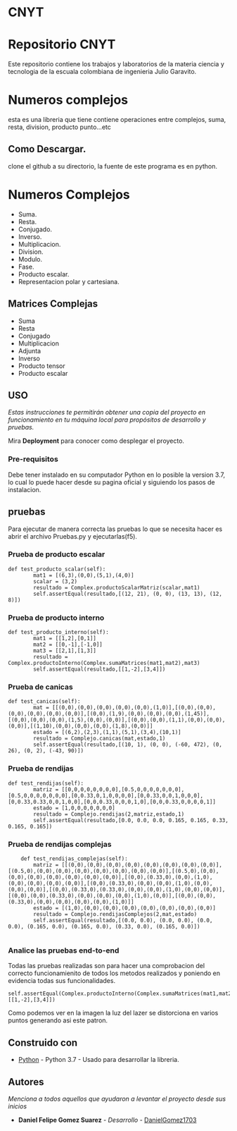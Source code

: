 # CNYT

# Repositorio CNYT

Este repositorio contiene los trabajos y laboratorios de la materia ciencia y  tecnologia  de la escuala colombiana de ingenieria Julio Garavito.


# Numeros complejos

esta es una libreria que tiene contiene operaciones entre complejos, suma, resta, division, producto punto...etc


## Como Descargar.
clone el github a su directorio, la fuente de este programa es en python.

# Numeros Complejos
* Suma.
* Resta.
* Conjugado.
* Inverso.
* Multiplicacion.
* Division.
* Modulo.
* Fase.
* Producto escalar.
* Representacion polar y cartesiana.
## Matrices Complejas
* Suma
* Resta
* Conjugado
* Multiplicacion
* Adjunta
* Inverso
* Producto tensor
* Producto escalar

## USO

_Estas instrucciones te permitirán obtener una copia del proyecto en funcionamiento en tu máquina local para propósitos de desarrollo y pruebas._

Mira **Deployment** para conocer como desplegar el proyecto.

### Pre-requisitos 

Debe tener instalado en su computador Python en lo posible la version 3.7, lo cual lo puede hacer desde su pagina oficial y siguiendo los pasos de instalacion.

## pruebas 
Para ejecutar de manera correcta las pruebas lo que se necesita hacer es abrir el archivo Pruebas.py y ejecutarlas(f5).

### Prueba de producto escalar
```
def test_producto_scalar(self):
        mat1 = [(6,3),(0,0),(5,1),(4,0)]
        scalar = (3,2)
        resultado = Complex.productoScalarMatriz(scalar,mat1)
        self.assertEqual(resultado,[(12, 21), (0, 0), (13, 13), (12, 8)])
```
### Prueba de producto interno
```
def test_producto_interno(self):
        mat1 = [[1,2],[0,1]]
        mat2 = [[0,-1],[-1,0]]
        mat3 = [[2,1],[1,3]]
        resultado = Complex.productoInterno(Complex.sumaMatrices(mat1,mat2),mat3)
        self.assertEqual(resultado,[[1,-2],[3,4]])
```
### Prueba de canicas
```
def test_canicas(self):
        mat = [[(0,0),(0,0),(0,0),(0,0),(0,0),(1,0)],[(0,0),(0,0),(0,0),(0,0),(0,0),(0,0)],[(0,0),(1,9),(0,0),(0,0),(0,0),(1,45)],[(0,0),(0,0),(0,0),(1,5),(0,0),(0,0)],[(0,0),(0,0),(1,1),(0,0),(0,0),(0,0)],[(1,10),(0,0),(0,0),(0,0),(1,8),(0,0)]]
        estado = [(6,2),(2,3),(1,1),(5,1),(3,4),(10,1)]
        resultado = Complejo.canicas(mat,estado,1)
        self.assertEqual(resultado,[(10, 1), (0, 0), (-60, 472), (0, 26), (0, 2), (-43, 90)])

```
### Prueba de rendijas
```
def test_rendijas(self):
        matriz = [[0,0,0,0,0,0,0,0],[0.5,0,0,0,0,0,0,0],[0.5,0,0,0,0,0,0,0],[0,0.33,0,1,0,0,0,0],[0,0.33,0,0,1,0,0,0],          [0,0.33,0.33,0,0,1,0,0],[0,0,0.33,0,0,0,1,0],[0,0,0.33,0,0,0,0,1]]
        estado = [1,0,0,0,0,0,0,0]
        resultado = Complejo.rendijas(2,matriz,estado,1)
        self.assertEqual(resultado,[0.0, 0.0, 0.0, 0.165, 0.165, 0.33, 0.165, 0.165])

```
### Prueba de rendijas complejas
```
    def test_rendijas_complejas(self):
        matriz = [[(0,0),(0,0),(0,0),(0,0),(0,0),(0,0),(0,0),(0,0)],[(0.5,0),(0,0),(0,0),(0,0),(0,0),(0,0),(0,0),(0,0)],[(0.5,0),(0,0),(0,0),(0,0),(0,0),(0,0),(0,0),(0,0)],[(0,0),(0.33,0),(0,0),(1,0),(0,0),(0,0),(0,0),(0,0)],[(0,0),(0.33,0),(0,0),(0,0),(1,0),(0,0),(0,0),(0,0)],[(0,0),(0.33,0),(0.33,0),(0,0),(0,0),(1,0),(0,0),(0,0)],[(0,0),(0,0),(0.33,0),(0,0),(0,0),(0,0),(1,0),(0,0)],[(0,0),(0,0),(0.33,0),(0,0),(0,0),(0,0),(0,0),(1,0)]]
        estado = [(1,0),(0,0),(0,0),(0,0),(0,0),(0,0),(0,0),(0,0)]
        resultado = Complejo.rendijasComplejos(2,mat,estado)
        self.assertEqual(resultado,[(0.0, 0.0), (0.0, 0.0), (0.0, 0.0), (0.165, 0.0), (0.165, 0.0), (0.33, 0.0), (0.165, 0.0)])
        

```

### Analice las pruebas end-to-end 

Todas las pruebas realizadas son para hacer una comprobacion del correcto funcionamienito de todos los metodos realizados y poniendo en evidencia todas sus funcionalidades.

```
self.assertEqual(Complex.productoInterno(Complex.sumaMatrices(mat1,mat2),mat3),[[1,-2],[3,4]])
```

Como podemos ver en la imagen la luz del lazer se distorciona en varios puntos generando asi este patron.

## Construido con 

* [Python](https://www.python.org/) - Python 3.7 - Usado para desarrollar la libreria.

## Autores 

_Menciona a todos aquellos que ayudaron a levantar el proyecto desde sus inicios_

* **Daniel Felipe Gomez Suarez** - *Desarrollo* - [DanielGomez1703](https://github.com/danielGomez1703/CNYT)
